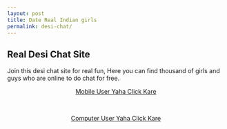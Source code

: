 ```yaml
---
layout: post
title: Date Real Indian girls
permalink: desi-chat/
---
```


<div class="jumbotron">
  <h2>Real Desi Chat Site</h2>
  <p> Join this desi chat site for real fun, Here you can find thousand of girls and guys who are online to do chat for free.</p>
  <center>
  <p><a class="btn btn-primary btn-lg" href="http://mmtrkms.com/mt/x2741394f4t233t224q2u234/" role="button">Mobile User Yaha Click Kare</a></p><br/>
  <p><a class="btn btn-primary btn-lg" href="http://trkur.com/204173/17300" role="button">Computer User Yaha Click Kare</a></p>
</center>
</div>


